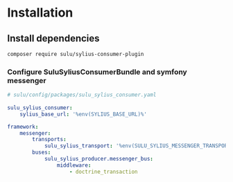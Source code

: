 # Installation

## Install dependencies

```bash
composer require sulu/sylius-consumer-plugin
```

### Configure SuluSyliusConsumerBundle and symfony messenger

```yaml
# sulu/config/packages/sulu_sylius_consumer.yaml
 
sulu_sylius_consumer:
    sylius_base_url: '%env(SYLIUS_BASE_URL)%'

framework:
    messenger:
        transports:
            sulu_sylius_transport: '%env(SULU_SYLIUS_MESSENGER_TRANSPORT_DSN)%'
        buses:
            sulu_sylius_producer.messenger_bus:
                middleware:
                    - doctrine_transaction
```
